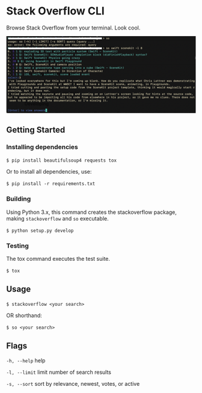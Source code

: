 # Stack Overflow CLI

Browse Stack Overflow from your terminal. Look cool.

![screenshot of cli in action](images/screenshot.001.png)

## Getting Started

### Installing dependencies

`$ pip install beautifulsoup4 requests tox`

Or to install all dependencies, use:

`$ pip install -r requirements.txt`

### Building

Using Python 3.x, this command creates the stackoverflow package,
making `stackoverflow` and `so` executable.

`$ python setup.py develop`

### Testing

The tox command executes the test suite.

`$ tox`

## Usage

`$ stackoverflow <your search>`

OR shorthand:

`$ so <your search>`

## Flags

`-h, --help` help

`-l, --limit` limit number of search results

`-s, --sort` sort by relevance, newest, votes, or active
